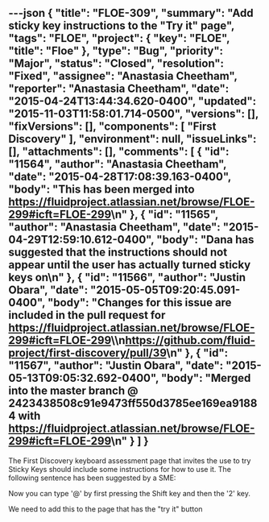 ---json
{
  "title": "FLOE-309",
  "summary": "Add sticky key instructions to the \"Try it\" page",
  "tags": "FLOE",
  "project": {
    "key": "FLOE",
    "title": "Floe"
  },
  "type": "Bug",
  "priority": "Major",
  "status": "Closed",
  "resolution": "Fixed",
  "assignee": "Anastasia Cheetham",
  "reporter": "Anastasia Cheetham",
  "date": "2015-04-24T13:44:34.620-0400",
  "updated": "2015-11-03T11:58:01.714-0500",
  "versions": [],
  "fixVersions": [],
  "components": [
    "First Discovery"
  ],
  "environment": null,
  "issueLinks": [],
  "attachments": [],
  "comments": [
    {
      "id": "11564",
      "author": "Anastasia Cheetham",
      "date": "2015-04-28T17:08:39.163-0400",
      "body": "This has been merged into <https://fluidproject.atlassian.net/browse/FLOE-299#icft=FLOE-299>\n"
    },
    {
      "id": "11565",
      "author": "Anastasia Cheetham",
      "date": "2015-04-29T12:59:10.612-0400",
      "body": "Dana has suggested that the instructions should not appear until the user has actually turned sticky keys on\n"
    },
    {
      "id": "11566",
      "author": "Justin Obara",
      "date": "2015-05-05T09:20:45.091-0400",
      "body": "Changes for this issue are included in the pull request for <https://fluidproject.atlassian.net/browse/FLOE-299#icft=FLOE-299>\\\n<https://github.com/fluid-project/first-discovery/pull/39>\n"
    },
    {
      "id": "11567",
      "author": "Justin Obara",
      "date": "2015-05-13T09:05:32.692-0400",
      "body": "Merged into the master branch @ 2423438508c91e9473ff550d3785ee169ea91884 with <https://fluidproject.atlassian.net/browse/FLOE-299#icft=FLOE-299>\n"
    }
  ]
}
---
The First Discovery keyboard assessment page that invites the use to try Sticky Keys should include some instructions for how to use it. The following sentence has been suggested by a SME:

Now you can type '@' by first pressing the Shift key and then the '2' key.

We need to add this to the page that has the "try it" button

        